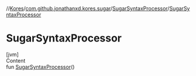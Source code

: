 //[Kores](../../index.md)/[com.github.jonathanxd.kores.sugar](../index.md)/[SugarSyntaxProcessor](index.md)/[SugarSyntaxProcessor](-sugar-syntax-processor.md)



# SugarSyntaxProcessor  
[jvm]  
Content  
fun [SugarSyntaxProcessor](-sugar-syntax-processor.md)()  



